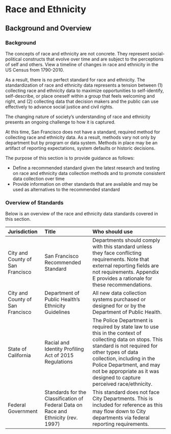 # Race and Ethnicity

## Background and Overview

### Background

The concepts of race and ethnicity are not concrete. They represent social-political constructs that evolve over time and are subject to the perceptions of self and others. View a timeline of changes in race and ethnicity in the US Census from 1790-2010.

As a result, there is no perfect standard for race and ethnicity. The standardization of race and ethnicity data represents a tension between \(1\) collecting race and ethnicity data to maximize opportunities to self-identify, self-describe, or place oneself within a group that feels welcoming and right, and \(2\) collecting data that decision makers and the public can use effectively to advance social justice and civil rights.

The changing nature of society’s understanding of race and ethnicity presents an ongoing challenge to how it is captured.

At this time, San Francisco does not have a standard, required method for collecting race and ethnicity data. As a result, methods vary not only by department but by program or data system. Methods in place may be an artifact of reporting expectations, system defaults or historic decisions.

The purpose of this section is to provide guidance as follows:

* Define a recommended standard given the latest research and testing on race and ethnicity data collection methods and to promote consistent data collection over time
* Provide information on other standards that are available and may be used as alternatives to the recommended standard

### **Overview of Standards**

Below is an overview of the race and ethnicity data standards covered in this section.

| **Jurisdiction** | Title | Who should use |
| :--- | :--- | :--- |
| City and County of San Francisco | San Francisco Recommended Standard | Departments should comply with this standard unless they face conflicting requirements. Note that external reporting fields are not requirements. Appendix E provides a rationale for these recommendations. |
| City and County of San Francisco | Department of Public Health’s Ethnicity Guidelines | All new data collection systems purchased or designed for or by the Department of Public Health. |
| State of California | Racial and Identity Profiling Act of 2015 Regulations | The Police Department is required by state law to use this in the context of collecting data on stops. This standard is not required for other types of data collection, including in the Police Department, and may not be appropriate as it was designed to capture perceived race/ethnicity. |
| Federal Government | Standards for the Classification of Federal Data on Race and Ethnicity \(rev. 1997\) | This standard does not face City Departments. This is included for reference as this may flow down to City departments via federal reporting requirements. |

